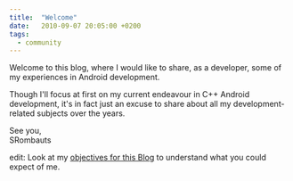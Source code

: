 ```yaml
---
title:  "Welcome"
date:   2010-09-07 20:05:00 +0200
tags:
  - community
---
```

Welcome to this blog, where I would like to share, as a developer, some of my experiences in Android development.

Though I'll focus at first on my current endeavour in C++ Android development, it's in fact just an excuse to share about all my development-related subjects over the years.

See you,  
SRombauts

edit: Look at my [objectives for this Blog][objectives] to understand what you could expect of me.

[objectives]: /2011/05/05/objectives-of-this-blog/
